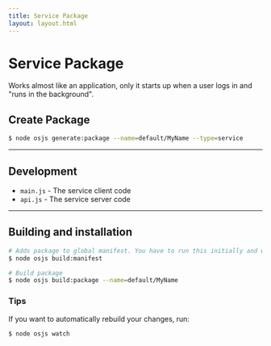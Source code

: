 ```yaml
---
title: Service Package
layout: layout.html
---
```


# Service Package

Works almost like an application, only it starts up when a user logs in and "runs in the background".

## Create Package

```bash
$ node osjs generate:package --name=default/MyName --type=service
```

---

## Development

- `main.js` - The service client code
- `api.js` - The service server code

---

## Building and installation

```bash
# Adds package to global manifest. You have to run this initially and when you change your metadata file
$ node osjs build:manifest

# Build package
$ node osjs build:package --name=default/MyName
```

### Tips

If you want to automatically rebuild your changes, run:

```
$ node osjs watch
```
